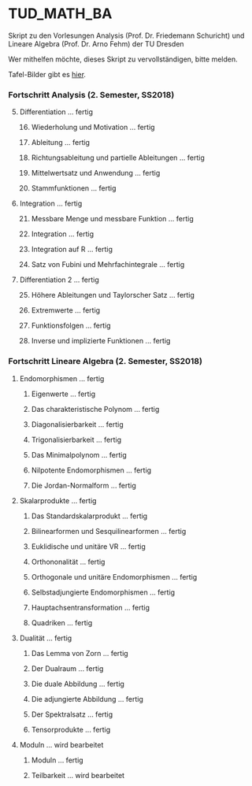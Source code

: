 # TUD_MATH_BA
Skript zu den Vorlesungen Analysis (Prof. Dr. Friedemann Schuricht) und Lineare Algebra (Prof. Dr. Arno Fehm) der TU Dresden

Wer mithelfen möchte, dieses Skript zu vervollständigen, bitte melden.

Tafel-Bilder gibt es [hier](http://protagon.space/Anag.zip).

### Fortschritt Analysis (2. Semester, SS2018)
5. Differentiation ... fertig
  
    16. Wiederholung und Motivation ... fertig
    
    17. Ableitung ... fertig
    
    18. Richtungsableitung und partielle Ableitungen ... fertig
    
    19. Mittelwertsatz und Anwendung ... fertig
    
    20. Stammfunktionen ... fertig
    
6. Integration ... fertig

    21. Messbare Menge und messbare Funktion ... fertig
    
    22. Integration ... fertig
    
    23. Integration auf R ... fertig
    
    24. Satz von Fubini und Mehrfachintegrale ... fertig
    
7. Differentiation 2 ... fertig

    25. Höhere Ableitungen und Taylorscher Satz ... fertig
    
    26. Extremwerte ... fertig
    
    27. Funktionsfolgen ... fertig
    
    28. Inverse und implizierte Funktionen ... fertig

### Fortschritt Lineare Algebra (2. Semester, SS2018)

1. Endomorphismen ... fertig

    1. Eigenwerte ... fertig
    
    2. Das charakteristische Polynom ... fertig
    
    3. Diagonalisierbarkeit ... fertig
    
    4. Trigonalisierbarkeit ... fertig

    5. Das Minimalpolynom ... fertig
    
    6. Nilpotente Endomorphismen ... fertig
    
    7. Die Jordan-Normalform ... fertig

2. Skalarprodukte ... fertig

    1. Das Standardskalarprodukt ... fertig
    
    2. Bilinearformen und Sesquilinearformen ... fertig
    
    3. Euklidische und unitäre VR ... fertig
    
    4. Orthononalität ... fertig
    
    5. Orthogonale und unitäre Endomorphismen ... fertig
    
    6. Selbstadjungierte Endomorphismen ... fertig
    
    7. Hauptachsentransformation ... fertig
    
    8. Quadriken ... fertig

3. Dualität ... fertig

    1. Das Lemma von Zorn ... fertig

    2. Der Dualraum ... fertig

    3. Die duale Abbildung ... fertig
    
    4. Die adjungierte Abbildung ... fertig
    
    5. Der Spektralsatz ... fertig

    6. Tensorprodukte ... fertig

4. Moduln ... wird bearbeitet

    1. Moduln ... fertig
    
    2. Teilbarkeit ... wird bearbeitet
